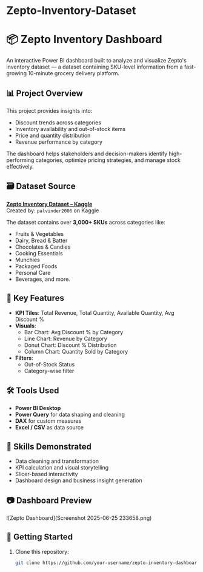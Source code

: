 # Zepto-Inventory-Dataset
# 📦 Zepto Inventory Dashboard

An interactive Power BI dashboard built to analyze and visualize Zepto's inventory dataset — a dataset containing SKU-level information from a fast-growing 10-minute grocery delivery platform.

## 📊 Project Overview

This project provides insights into:

- Discount trends across categories
- Inventory availability and out-of-stock items
- Price and quantity distribution
- Revenue performance by category

The dashboard helps stakeholders and decision-makers identify high-performing categories, optimize pricing strategies, and manage stock effectively.

## 🗃 Dataset Source

**[Zepto Inventory Dataset – Kaggle](https://www.kaggle.com/datasets/palvinder2006/zepto-inventory-dataset)**  
Created by: `palvinder2006` on Kaggle

The dataset contains over **3,000+ SKUs** across categories like:
- Fruits & Vegetables
- Dairy, Bread & Batter
- Chocolates & Candies
- Cooking Essentials
- Munchies
- Packaged Foods
- Personal Care
- Beverages, and more.

## 📌 Key Features

- **KPI Tiles**: Total Revenue, Total Quantity, Available Quantity, Avg Discount %
- **Visuals**:
  - Bar Chart: Avg Discount % by Category
  - Line Chart: Revenue by Category
  - Donut Chart: Discount % Distribution
  - Column Chart: Quantity Sold by Category
- **Filters**:
  - Out-of-Stock Status
  - Category-wise filter

## 🛠 Tools Used

- **Power BI Desktop**
- **Power Query** for data shaping and cleaning
- **DAX** for custom measures
- **Excel / CSV** as data source

## 🧠 Skills Demonstrated

- Data cleaning and transformation
- KPI calculation and visual storytelling
- Slicer-based interactivity
- Dashboard design and business insight generation

## 📷 Dashboard Preview

![Zepto Dashboard](Screenshot 2025-06-25 233658.png)

## 🚀 Getting Started

1. Clone this repository:
   ```bash
   git clone https://github.com/your-username/zepto-inventory-dashboard.git
